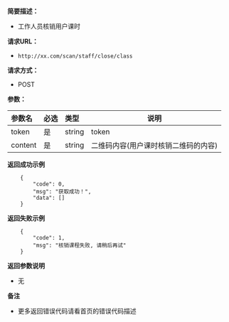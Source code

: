 
    
**简要描述：** 

- 工作人员核销用户课时

**请求URL：** 
- ` http://xx.com/scan/staff/close/class `
  
**请求方式：**
- POST 

**参数：** 

|参数名|必选|类型|说明|
|:----    |:---|:----- |-----   |
|token |是  |string |token   |
|content |是  |string |二维码内容(用户课时核销二维码的内容)   |

 **返回成功示例**

``` 
    {
        "code": 0,
        "msg": "获取成功！",
        "data": []
    }
```
 **返回失败示例**
``` 
    {
        "code": 1,
        "msg": "核销课程失败, 请稍后再试"
    }
```

 **返回参数说明** 

- 无

 **备注** 

- 更多返回错误代码请看首页的错误代码描述